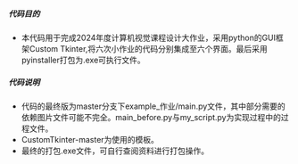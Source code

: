 ##### 代码目的
- 本代码用于完成2024年度计算机视觉课程设计大作业，采用python的GUI框架Custom Tkinter,将六次小作业的代码分别集成至六个界面。最后采用pyinstaller打包为.exe可执行文件。

##### 代码说明
- 代码的最终版为master分支下example_作业/main.py文件，其中部分需要的依赖图片文件可能不完全。main_before.py与my_script.py为实现过程中的过程文件。
- CustomTkinter-master为使用的模板。
- 最终的打包.exe文件，可自行查阅资料进行打包操作。
